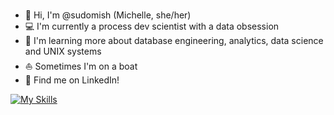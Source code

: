 ###
- 👋 Hi, I'm @sudomish (Michelle, she/her)
- 💻 I'm currently a process dev scientist with a data obsession
- 🌱 I'm learning more about database engineering, analytics, data science and UNIX systems
- ⛵ Sometimes I'm on a boat
- 💬 Find me on LinkedIn!
  
  
[![My Skills](https://skillicons.dev/icons?i=linux,vscode,py,anaconda,r,sqlite)](https://skillicons.dev)

<!--
**sudomish/sudomish** is a ✨ _special_ ✨ repository because its `README.md` (this file) appears on your GitHub profile.

Here are some ideas to get you started:

- 🔭 I’m currently working on ...
- 🌱 I’m currently learning ...
- 👯 I’m looking to collaborate on ...
- 🤔 I’m looking for help with ...
- 💬 Ask me about ...
- 📫 How to reach me: ...
- 😄 Pronouns: ...
- ⚡ Fun fact: ...
-->
